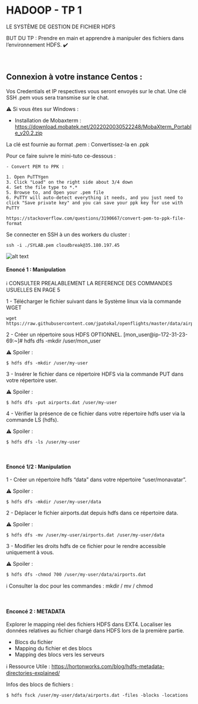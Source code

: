 # HADOOP - TP 1
LE SYSTÈME DE GESTION DE FICHIER HDFS

BUT DU TP :
Prendre en main et apprendre à manipuler des fichiers dans l’environnement HDFS. :heavy_check_mark: 

<br/>

## Connexion à votre instance Centos :

Vos Credentials et IP respectives vous seront envoyés sur le chat.
Une clé SSH .pem vous sera transmise sur le chat.

:warning: Si vous êtes sur Windows :

- Installation de Mobaxterm :
https://download.mobatek.net/2022020030522248/MobaXterm_Portable_v20.2.zip

La clé est fournie au format .pem : Convertissez-la en .ppk 

Pour ce faire suivre le mini-tuto ce-dessous :

```console
- Convert PEM to PPK :

1. Open PuTTYgen
3. Click "Load" on the right side about 3/4 down
4. Set the file type to *.*
5. Browse to, and Open your .pem file
6. PuTTY will auto-detect everything it needs, and you just need to click "Save private key" and you can save your ppk key for use with PuTTY

https://stackoverflow.com/questions/3190667/convert-pem-to-ppk-file-format
```


Se connecter en SSH à un des workers du cluster :
```console
ssh -i ./SYLAB.pem cloudbreak@35.180.197.45
```
![alt text](https://i.ibb.co/tYL7W8y/Annotation-2020-05-08-135954.png)

#### Enoncé 1 : Manipulation

:information_source: CONSULTER PREALABLEMENT LA REFERENCE DES COMMANDES USUELLES EN PAGE 5

1 - Télécharger le fichier suivant dans le Système linux via la commande WGET 
```console
wget https://raw.githubusercontent.com/jpatokal/openflights/master/data/airports.dat
```

2 - Créer un répertoire sous HDFS OPTIONNEL.
[mon_user@ip-172-31-23-69:~]# hdfs dfs -mkdir /user/mon_user

:warning: Spoiler : 
```console
$ hdfs dfs -mkdir /user/my-user
```

3 - Insérer le fichier dans ce répertoire HDFS via la commande PUT dans votre répertoire user.

:warning: Spoiler : 
```console
$ hdfs dfs -put airports.dat /user/my-user
```

4 - Vérifier la présence de ce fichier dans votre répertoire hdfs user via la commande LS (hdfs).

:warning: Spoiler : 
```console
$ hdfs dfs -ls /user/my-user
```
<br/>

#### Enoncé 1/2 : Manipulation

1 - Créer un répertoire hdfs “data” dans votre répertoire “user/monavatar”.

:warning: Spoiler : 
```console
$ hdfs dfs -mkdir /user/my-user/data
```

2 - Déplacer le fichier airports.dat depuis hdfs dans ce répertoire data.

:warning: Spoiler : 
```console
$ hdfs dfs -mv /user/my-user/airports.dat /user/my-user/data
```

3 - Modifier les droits hdfs de ce fichier pour le rendre accessible uniquement à vous.

:warning: Spoiler :
```console
$ hdfs dfs -chmod 700 /user/my-user/data/airports.dat
```

:information_source: Consulter la doc pour les commandes :  mkdir / mv / chmod

<br/>

#### Enconcé 2 : METADATA

Explorer le mapping réel des fichiers HDFS dans EXT4.
Localiser les données relatives au fichier chargé dans HDFS lors de la première partie.

* Blocs du fichier
* Mapping du fichier et des blocs
* Mapping des blocs vers les serveurs

:information_source: Ressource Utile : 
https://hortonworks.com/blog/hdfs-metadata-directories-explained/


Infos des blocs de fichiers :
```console
$ hdfs fsck /user/my-user/data/airports.dat -files -blocks -locations
```
